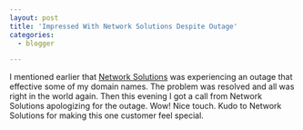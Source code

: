 ```yaml
---
layout: post
title: 'Impressed With Network Solutions Despite Outage'
categories:
  - blogger

---
```


I mentioned earlier that <a href="http://www.networksolutions.com/">Network Solutions</a> was experiencing an outage that effective some of my domain names.  The problem was resolved and all was right in the world again.  Then this evening I got a call from Network Solutions apologizing for the outage.  Wow!  Nice touch.  Kudo to Network Solutions for making this one customer feel special.
